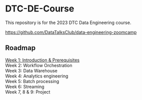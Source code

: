 # DTC-DE-Course
This repository is for the 2023 DTC Data Engineering course.

https://github.com/DataTalksClub/data-engineering-zoomcamp

## Roadmap
[Week 1: Introduction & Prerequisites](week_1/steps.md)\
Week 2: Workflow Orchestration\
Week 3: Data Warehouse\
Week 4: Analytics engineering\
Week 5: Batch processing\
Week 6: Streaming\
Week 7, 8 & 9: Project